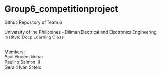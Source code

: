 # Group6_competitionproject

Github Repository of Team 6

University of the Philippines - Diliman Electrical and Electronics Engineering Institute Deep Learning Class

<br> Members:
<br> Paul Vincent Nonat
<br> Paulino Salmon III
<br> Gerald Ivan Sotelo
